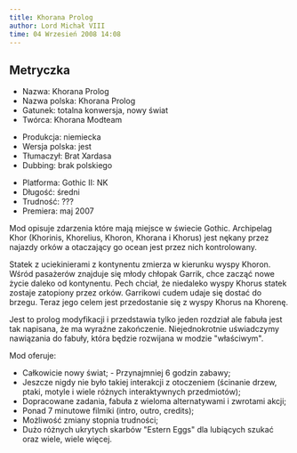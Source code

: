 ```yaml
---
title: Khorana Prolog
author: Lord Michał VIII
time: 04 Wrzesień 2008 14:08
---
```


## Metryczka

<!-- -->
- Nazwa: Khorana Prolog
- Nazwa polska: Khorana Prolog
- Gatunek: totalna konwersja, nowy świat
- Twórca: Khorana Modteam

<!-- -->
- Produkcja: niemiecka
- Wersja polska: jest
- Tłumaczył: Brat Xardasa
- Dubbing: brak polskiego

<!-- -->
- Platforma: Gothic II: NK
- Długość: średni
- Trudność: ???
- Premiera: maj 2007

Mod opisuje zdarzenia które mają miejsce w świecie Gothic. Archipelag Khor (Khorinis, Khorelius, Khoron, Khorana i Khorus) jest nękany przez najazdy orków a otaczający go ocean jest przez nich kontrolowany.

Statek z uciekinierami z kontynentu zmierza w kierunku wyspy Khoron. Wśród pasażerów znajduje się młody chłopak Garrik, chce zacząć nowe życie daleko od kontynentu. Pech chciał, że niedaleko wyspy Khorus statek zostaje zatopiony przez orków. Garrikowi cudem udaje się dostać do brzegu. Teraz jego celem jest przedostanie się z wyspy Khorus na Khorenę.

Jest to prolog modyfikacji i przedstawia tylko jeden rozdział ale fabuła jest tak napisana, że ma wyraźne zakończenie. Niejednokrotnie uświadczymy nawiązania do fabuły, która będzie rozwijana w modzie "właściwym".

Mod oferuje:
- Całkowicie nowy świat; - Przynajmniej 6 godzin zabawy;
- Jeszcze nigdy nie było takiej interakcji z otoczeniem (ścinanie drzew, ptaki, motyle i wiele różnych interaktywnych przedmiotów);
- Dopracowane zadania, fabuła z wieloma alternatywami i zwrotami akcji;
- Ponad 7 minutowe filmiki (intro, outro, credits);
- Możliwość zmiany stopnia trudności;
- Dużo różnych ukrytych skarbów "Estern Eggs" dla lubiących szukać oraz wiele, wiele więcej.